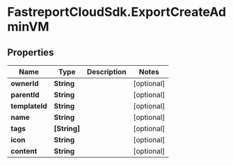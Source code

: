 # FastreportCloudSdk.ExportCreateAdminVM

## Properties

Name | Type | Description | Notes
------------ | ------------- | ------------- | -------------
**ownerId** | **String** |  | [optional] 
**parentId** | **String** |  | [optional] 
**templateId** | **String** |  | [optional] 
**name** | **String** |  | [optional] 
**tags** | **[String]** |  | [optional] 
**icon** | **String** |  | [optional] 
**content** | **String** |  | [optional] 


